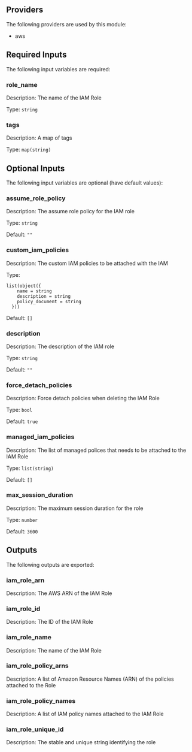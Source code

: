 ## Providers

The following providers are used by this module:

- aws

## Required Inputs

The following input variables are required:

### role\_name

Description: The name of the IAM Role

Type: `string`

### tags

Description: A map of tags

Type: `map(string)`

## Optional Inputs

The following input variables are optional (have default values):

### assume\_role\_policy

Description: The assume role policy for the IAM role

Type: `string`

Default: `""`

### custom\_iam\_policies

Description: The custom IAM policies to be attached with the IAM

Type:

```hcl
list(object({
    name = string
    description = string
    policy_document = string
  }))
```

Default: `[]`

### description

Description: The description of the IAM role

Type: `string`

Default: `""`

### force\_detach\_policies

Description: Force detach policies when deleting the IAM Role

Type: `bool`

Default: `true`

### managed\_iam\_policies

Description: The list of managed polices that needs to be attached to the IAM Role

Type: `list(string)`

Default: `[]`

### max\_session\_duration

Description: The maximum session duration for the role

Type: `number`

Default: `3600`

## Outputs

The following outputs are exported:

### iam\_role\_arn

Description: The AWS ARN of the IAM Role

### iam\_role\_id

Description: The ID of the IAM Role

### iam\_role\_name

Description: The name of the IAM Role

### iam\_role\_policy\_arns

Description:  A list of Amazon Resource Names (ARN) of the policies attached to the Role

### iam\_role\_policy\_names

Description: A list of IAM policy names attached to the IAM Role

### iam\_role\_unique\_id

Description: The stable and unique string identifying the role

